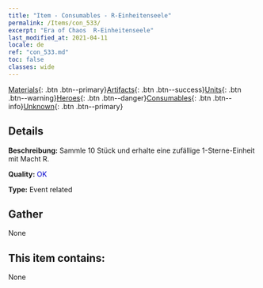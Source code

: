 ```yaml
---
title: "Item - Consumables - R-Einheitenseele"
permalink: /Items/con_533/
excerpt: "Era of Chaos  R-Einheitenseele"
last_modified_at: 2021-04-11
locale: de
ref: "con_533.md"
toc: false
classes: wide
---
```

 [Materials](/de/Items/){: .btn .btn--primary}[Artifacts](/de/Items/Artifacts/){: .btn .btn--success}[Units](/de/Items/Units/){: .btn .btn--warning}[Heroes](/de/Items/Heroes/){: .btn .btn--danger}[Consumables](/de/Items/Consumables/){: .btn .btn--info}[Unknown](/de/Items/Unknown/){: .btn .btn--primary}

## Details
 **Beschreibung:** Sammle 10 Stück und erhalte eine zufällige 1-Sterne-Einheit mit Macht R.

 **Quality:** <span style="color: #0000CD">OK</span>

 **Type:** Event related

## Gather

  None

## This item contains:

  None

